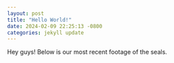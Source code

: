 ```yaml
---
layout: post
title: "Hello World!"
date: 2024-02-09 22:25:13 -0800
categories: jekyll update
---
```

Hey guys! Below is our most recent footage of the seals.